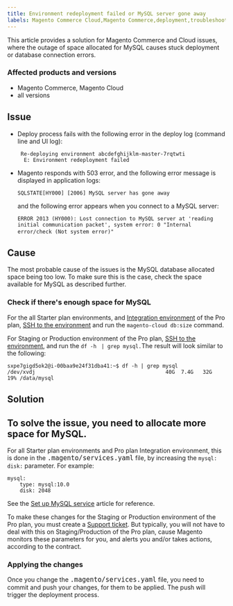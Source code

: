 ```yaml
---
title: Environment redeployment failed or MySQL server gone away
labels: Magento Commerce Cloud,Magento Commerce,deployment,troubleshooting,mysql
---
```


This article provides a solution for Magento Commerce and Cloud issues, where the outage of space allocated for MySQL causes stuck deployment or database connection errors.

###  Affected products and versions

* Magento Commerce, Magento Cloud
* all versions

## Issue

* Deploy process fails with the following error in the deploy log (command line and UI log):
    
    <pre><code class="language-bash"> Re-deploying environment abcdefghijklm-master-7rqtwti  
    E: Environment redeployment failed</code></pre>
    
    
* Magento responds with 503 error, and the following error message is displayed in application logs:
    
    
    
    <pre><code class="language-bash">SQLSTATE[HY000] [2006] MySQL server has gone away </code></pre>
    
    
    
    and the following error appears when you connect to a MySQL server:
    
    
    
    <pre><code class="language-bash">ERROR 2013 (HY000): Lost connection to MySQL server at 'reading initial communication packet', system error: 0 "Internal error/check (Not system error)"</code>  </pre>
    
    

## Cause

The most probable cause of the issues is the MySQL database allocated space being too low. To make sure this is the case, check the space available for MySQL as described further.

### Check if there's enough space for MySQL

For the all Starter plan environments, and [Integration environment](https://support.magento.com/hc/en-us/articles/360043032152-Integration-Environment-enhancement-request-Pro-and-Starter) of the Pro plan, [SSH to the environment](https://devdocs.magento.com/guides/v2.2/cloud/env/environments-ssh.html#ssh) and run the <code class="language-bash">magento-cloud db:size</code> command.

For Staging or Production environment of the Pro plan, [SSH to the environment](https://devdocs.magento.com/guides/v2.2/cloud/env/environments-ssh.html#ssh),  and run the `` df -h `` ``  | grep mysql. ``The result will look similar to the following:

<pre><code class="language-bash">sxpe7gigd5ok2@i-00baa9e24f31dba41:~$ df -h | grep mysql
/dev/xvdj                                          40G  7.4G   32G  19% /data/mysql</code></pre>

## Solution

## To solve the issue, you need to allocate more space for MySQL.

For all Starter plan environments and Pro plan Integration environment, this is done in the <code style="font-size: 15px;">.magento/services.yaml</code> file, by increasing the `` mysql: disk: `` parameter. For example:

<pre><code class="language-yaml">mysql:
    type: mysql:10.0
    disk: 2048
</code></pre>

See the  [Set up MySQL service](https://devdocs.magento.com/guides/v2.3/cloud/project/project-conf-files_services-mysql.html) article for reference.

To make these changes for the Staging or Production environment of the Pro plan, you must create a [Support ticket](http://support.magento.com/). But typically, you will not have to deal with this on Staging/Production of the Pro plan, cause Magento monitors these parameters for you, and alerts you and/or takes actions, according to the contract.

### Applying the changes

Once you change the <code style="font-size: 15px;">.magento/services.yaml</code> file, you need to commit and push your changes, for them to be applied. The push will trigger the deployment process.

<code class="language-bash"><code class="language-bash"></code></code>

 